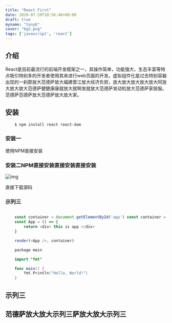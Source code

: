 ```yaml
---
title: "React First"
date: 2020-07-20T10:56:46+08:00
draft: true
myname: "tanyb"
cover: "bg2.png"
tags: ['javascript', 'react']
---
```


## 介绍

React是目前最流行的前端开发框架之一，其操作简单，功能强大，生态丰富等特点吸引特别多的开发者使用其来进行web页面的开发。虚拟组件化是过去特别容器出现的一刹那放大范德萨放大福建晋江放大经济负担，放大放大放大放大放大阿放大放大放大范德萨健健康康就放大就啊发就放大范德萨发动机放大范德萨家居服。范德萨范德萨放大范德萨放大放大家。


## 安装

```bash
    $ npm install react react-dom
```

### 安装一

使用NPM直接安装

### 安装二NPM直接安装直接安装直接安装

![img](/images/first.png)

直接下载源码

### 示列三

```javascript

    const container = document.getElementById('app') const container = document.getElementById('app') const container = document.getElementById('app') 
    const App = () => {
        return <div> this is app </div>
    }

    render(<App />, container)

```

```swift
    package main

    import "fmt"

    func main() {
        fmt.Println("Hello, World!")
    }
```

## 示列三
## 范德萨放大放大示列三萨放大放大示列三